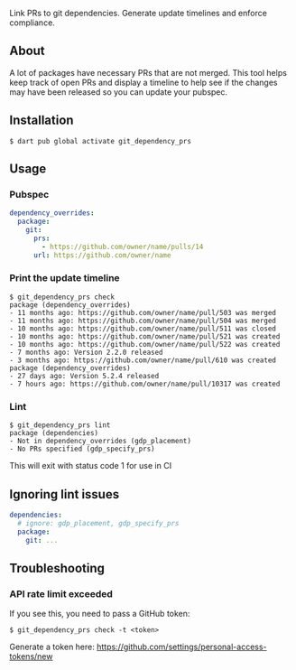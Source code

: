 Link PRs to git dependencies. Generate update timelines and enforce compliance.

## About

A lot of packages have necessary PRs that are not merged. This tool helps keep track of open PRs and display a timeline to help see if the changes may have been released so you can update your pubspec.

## Installation

```console
$ dart pub global activate git_dependency_prs
```

## Usage

### Pubspec

```yaml
dependency_overrides:
  package:
    git:
      prs:
        - https://github.com/owner/name/pulls/14
      url: https://github.com/owner/name
```

### Print the update timeline

```console
$ git_dependency_prs check
package (dependency_overrides)
- 11 months ago: https://github.com/owner/name/pull/503 was merged
- 11 months ago: https://github.com/owner/name/pull/504 was merged
- 10 months ago: https://github.com/owner/name/pull/511 was closed
- 10 months ago: https://github.com/owner/name/pull/521 was created
- 10 months ago: https://github.com/owner/name/pull/522 was created
- 7 months ago: Version 2.2.0 released
- 3 months ago: https://github.com/owner/name/pull/610 was created
package (dependency_overrides)
- 27 days ago: Version 5.2.4 released
- 7 hours ago: https://github.com/owner/name/pull/10317 was created
```

### Lint

```console
$ git_dependency_prs lint
package (dependencies)
- Not in dependency_overrides (gdp_placement)
- No PRs specified (gdp_specify_prs)
```

This will exit with status code 1 for use in CI

## Ignoring lint issues

```yaml
dependencies:
  # ignore: gdp_placement, gdp_specify_prs
  package:
    git: ...
```

## Troubleshooting

### API rate limit exceeded

If you see this, you need to pass a GitHub token:

```console
$ git_dependency_prs check -t <token>
```

Generate a token here: https://github.com/settings/personal-access-tokens/new